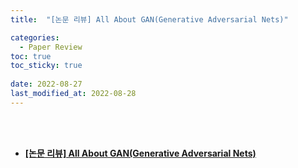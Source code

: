 ```yaml
---
title:  "[논문 리뷰] All About GAN(Generative Adversarial Nets)"

categories:
  - Paper Review
toc: true
toc_sticky: true
 
date: 2022-08-27
last_modified_at: 2022-08-28
---
```


<br/><br/>


- [**[논문 리뷰] All About GAN(Generative Adversarial Nets)**](https://scratched-rayon-d71.notion.site/All-About-GAN-Generative-Adversarial-Nets-904afc15288447feadb8eac014587696)

